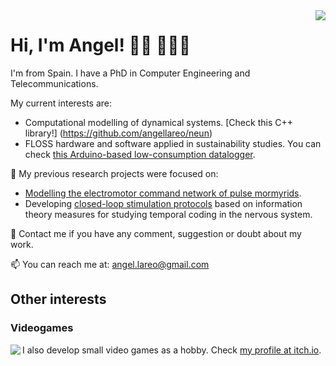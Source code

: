 <img name="GNB group photo" align="right" src="https://drive.google.com/uc?export=view&id=1r2tCAdraPLHXDc0zN2ArPMEO5O5pgBC7">

# Hi, I'm Angel! 👋🏾 👨🏾‍💻

I'm from Spain. I have a PhD in Computer Engineering and Telecommunications.

My current interests are:
- Computational modelling of dynamical systems. [Check this C++ library!] (https://github.com/angellareo/neun)
- FLOSS hardware and software applied in sustainability studies. You can check [this Arduino-based low-consumption datalogger](https://github.com/united-ecology/btmboard).

🔭 My previous research projects were focused on:
- [Modelling the electromotor command network of pulse mormyrids](https://github.com/GNB-UAM/electromotor-nmodel). 
- Developing [closed-loop stimulation protocols](https://www.frontiersin.org/articles/10.3389/fninf.2016.00041/full) based on information theory measures for studying temporal coding in the nervous system.

💬 Contact me if you have any comment, suggestion or doubt about my work.

📫 You can reach me at: angel.lareo@gmail.com

## Other interests

### Videogames

<a href="https://alfxogo.itch.io/hextayin-alive"><img name="BtM Board" align="left" src="https://drive.google.com/uc?export=view&id=1eMEh9PehhkH4RjSSaQt7Oqwj784L9mYj"></a> I also develop small video games as a hobby. Check [my profile at itch.io](https://alfxogo.itch.io/).

